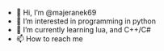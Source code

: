 - 👋 Hi, I’m @majeranek69
- 👀 I’m interested in programming in python
- 🌱 I’m currently learning lua, and C++/C#
- 📫 How to reach me 

<!---
majeranek69/majeranek69 is a ✨ special ✨ repository because its `README.md` (this file) appears on your GitHub profile.
You can click the Preview link to take a look at your changes.
--->
